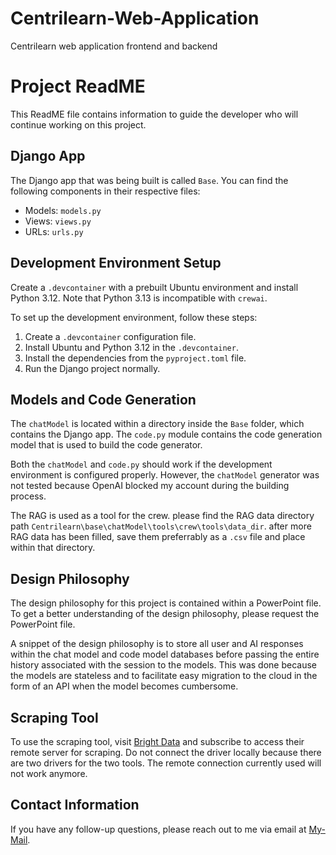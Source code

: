 # Centrilearn-Web-Application
Centrilearn web application frontend and backend

# Project ReadME

This ReadME file contains information to guide the developer who will continue working on this project.

## Django App

The Django app that was being built is called `Base`. You can find the following components in their respective files:

- Models: `models.py`
- Views: `views.py`
- URLs: `urls.py`

## Development Environment Setup

Create a `.devcontainer` with a prebuilt Ubuntu environment and install Python 3.12. Note that Python 3.13 is incompatible with `crewai`.

To set up the development environment, follow these steps:

1. Create a `.devcontainer` configuration file.
2. Install Ubuntu and Python 3.12 in the `.devcontainer`.
3. Install the dependencies from the `pyproject.toml` file.
4. Run the Django project normally.

## Models and Code Generation

The `chatModel` is located within a directory inside the `Base` folder, which contains the Django app. The `code.py` module contains the code generation model that is used to build the code generator.

Both the `chatModel` and `code.py` should work if the development environment is configured properly. However, the `chatModel` generator was not tested because OpenAI blocked my account during the building process.

The RAG is used as a tool for the crew. please find the RAG data directory path `Centrilearn\base\chatModel\tools\crew\tools\data_dir`. after more RAG data has been filled, save them preferrably as a `.csv` file and place within that directory.

## Design Philosophy

The design philosophy for this project is contained within a PowerPoint file. To get a better understanding of the design philosophy, please request the PowerPoint file.

A snippet of the design philosophy is to store all user and AI responses within the chat model and code model databases before passing the entire history associated with the session to the models. This was done because the models are stateless and to facilitate easy migration to the cloud in the form of an API when the model becomes cumbersome.

## Scraping Tool

To use the scraping tool, visit [Bright Data](https://brightdata.com/) and subscribe to access their remote server for scraping. Do not connect the driver locally because there are two drivers for the two tools. The remote connection currently used will not work anymore.

## Contact Information

If you have any follow-up questions, please reach out to me via email at [My-Mail](mailto:okbusinessfarms@gmail.com).

